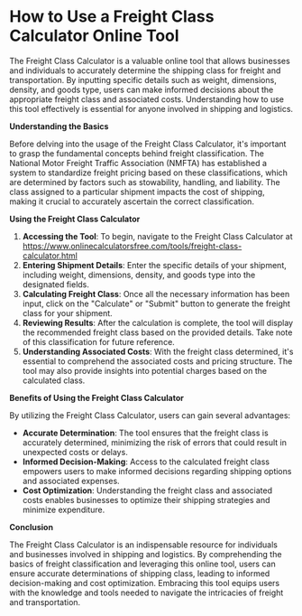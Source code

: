 How to Use a Freight Class Calculator Online Tool
=================================================

The Freight Class Calculator is a valuable online tool that allows businesses and individuals to accurately determine the shipping class for freight and transportation. By inputting specific details such as weight, dimensions, density, and goods type, users can make informed decisions about the appropriate freight class and associated costs. Understanding how to use this tool effectively is essential for anyone involved in shipping and logistics.

**Understanding the Basics**

Before delving into the usage of the Freight Class Calculator, it's important to grasp the fundamental concepts behind freight classification. The National Motor Freight Traffic Association (NMFTA) has established a system to standardize freight pricing based on these classifications, which are determined by factors such as stowability, handling, and liability. The class assigned to a particular shipment impacts the cost of shipping, making it crucial to accurately ascertain the correct classification.

**Using the Freight Class Calculator**

1. **Accessing the Tool**: To begin, navigate to the Freight Class Calculator at <https://www.onlinecalculatorsfree.com/tools/freight-class-calculator.html>
2. **Entering Shipment Details**: Enter the specific details of your shipment, including weight, dimensions, density, and goods type into the designated fields.
3. **Calculating Freight Class**: Once all the necessary information has been input, click on the "Calculate" or "Submit" button to generate the freight class for your shipment.
4. **Reviewing Results**: After the calculation is complete, the tool will display the recommended freight class based on the provided details. Take note of this classification for future reference.
5. **Understanding Associated Costs**: With the freight class determined, it's essential to comprehend the associated costs and pricing structure. The tool may also provide insights into potential charges based on the calculated class.

**Benefits of Using the Freight Class Calculator**

By utilizing the Freight Class Calculator, users can gain several advantages:

- **Accurate Determination**: The tool ensures that the freight class is accurately determined, minimizing the risk of errors that could result in unexpected costs or delays.
- **Informed Decision-Making**: Access to the calculated freight class empowers users to make informed decisions regarding shipping options and associated expenses.
- **Cost Optimization**: Understanding the freight class and associated costs enables businesses to optimize their shipping strategies and minimize expenditure.

**Conclusion**

The Freight Class Calculator is an indispensable resource for individuals and businesses involved in shipping and logistics. By comprehending the basics of freight classification and leveraging this online tool, users can ensure accurate determinations of shipping class, leading to informed decision-making and cost optimization. Embracing this tool equips users with the knowledge and tools needed to navigate the intricacies of freight and transportation.